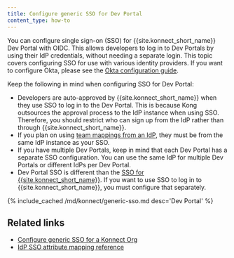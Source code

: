 ```yaml
---
title: Configure generic SSO for Dev Portal
content_type: how-to
---
```


You can configure single sign-on (SSO) for {{site.konnect_short_name}} Dev Portal with OIDC. This allows developers to log in to Dev Portals by using their IdP credentials, without needing a separate login. This topic covers configuring SSO for use with various identity providers. If you want to configure Okta, please see the [Okta configuration guide](/konnect/dev-portal/okta-idp/).

Keep the following in mind when configuring SSO for Dev Portal:

* Developers are auto-approved by {{site.konnect_short_name}} when they use SSO to log in to the Dev Portal. This is because Kong outsources the approval process to the IdP instance when using SSO. Therefore, you should restrict who can sign up from the IdP rather than through {{site.konnect_short_name}}.
* If you plan on using [team mappings from an IdP](/konnect/dev-portal/access-and-approval/add-teams), they must be from the same IdP instance as your SSO.
* If you have multiple Dev Portals, keep in mind that each Dev Portal has a separate SSO configuration. You can use the same IdP for multiple Dev Portals or different IdPs per Dev Portal.
* Dev Portal SSO is different than the [SSO for {{site.konnect_short_name}}](/konnect/org-management/oidc-idp). If you want to use SSO to log in to {{site.konnect_short_name}}, you must configure that separately. 

{% include_cached /md/konnect/generic-sso.md desc='Dev Portal' %}

## Related links

* [Configure generic SSO for a Konnect Org](/konnect/org-management/sso/)
* [IdP SSO attribute mapping reference](/konnect/reference/sso)